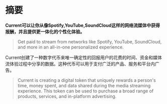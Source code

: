 # 摘要

**Current可以让你从像Spotify,YouTube,SoundCloud这样的网络流媒体中获得报酬，并且提供更一体化的个性化体验。**

> Get paid to stream from networks like Spotify, YouTube, SoundCloud, and more in an all-in-one personalized experience.



Current创建了一种数字代币来唯一确定性的回报用户的花费的时间、资金和媒体流体验过程中分享的数据。这种代币可以用于支付广泛的产品、服务和平台内广告。

> Current is creating a digital token that uniquely rewards a person's time, money spent, and data shared during the media streaming experience. This token can be used to purchase a broad range of products, services, and in-platform advertising.



